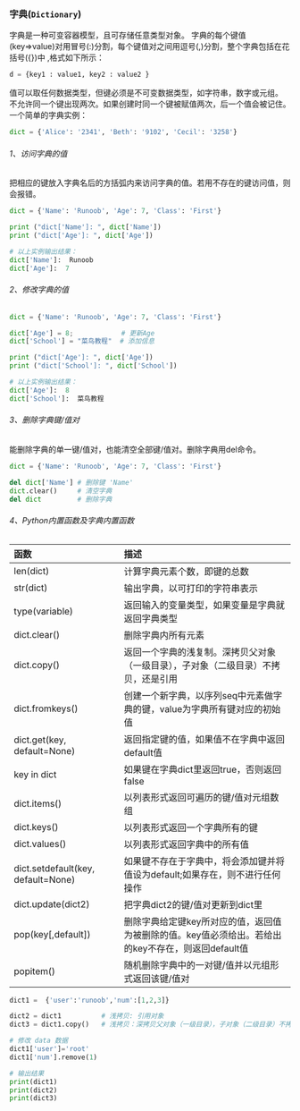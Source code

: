 ### 字典(```Dictionary```)

字典是一种可变容器模型，且可存储任意类型对象。
字典的每个键值(key=>value)对用冒号(:)分割，每个键值对之间用逗号(,)分割，整个字典包括在花括号({})中 ,格式如下所示：
```python
d = {key1 : value1, key2 : value2 }
```

值可以取任何数据类型，但键必须是不可变数据类型，如字符串，数字或元组。
不允许同一个键出现两次。如果创建时同一个键被赋值两次，后一个值会被记住。
一个简单的字典实例：
```python
dict = {'Alice': '2341', 'Beth': '9102', 'Cecil': '3258'}
```

###### 1、访问字典的值
把相应的键放入字典名后的方括弧内来访问字典的值。若用不存在的键访问值，则会报错。

```python
dict = {'Name': 'Runoob', 'Age': 7, 'Class': 'First'}

print ("dict['Name']: ", dict['Name'])
print ("dict['Age']: ", dict['Age'])

# 以上实例输出结果：
dict['Name']:  Runoob
dict['Age']:  7
```

###### 2、修改字典的值
```python
dict = {'Name': 'Runoob', 'Age': 7, 'Class': 'First'}

dict['Age'] = 8;            # 更新Age
dict['School'] = "菜鸟教程"  # 添加信息

print ("dict['Age']: ", dict['Age'])
print ("dict['School']: ", dict['School'])

# 以上实例输出结果：
dict['Age']:  8
dict['School']:  菜鸟教程
```

###### 3、删除字典键/值对
能删除字典的单一键/值对，也能清空全部键/值对。删除字典用del命令。

```python
dict = {'Name': 'Runoob', 'Age': 7, 'Class': 'First'}

del dict['Name'] # 删除键 'Name'
dict.clear()     # 清空字典
del dict         # 删除字典
```

###### 4、Python内置函数及字典内置函数

| 函数 | 描述 |
| :--- | :--- |
|len(dict) | 计算字典元素个数，即键的总数|
|str(dict) | 输出字典，以可打印的字符串表示|
|type(variable) | 返回输入的变量类型，如果变量是字典就返回字典类型|
|dict.clear() |删除字典内所有元素|
|dict.copy() |返回一个字典的浅复制。深拷贝父对象（一级目录），子对象（二级目录）不拷贝，还是引用|
|dict.fromkeys() |创建一个新字典，以序列seq中元素做字典的键，value为字典所有键对应的初始值|
|dict.get(key, default=None) |返回指定键的值，如果值不在字典中返回default值|
|key in dict |如果键在字典dict里返回true，否则返回false|
|dict.items() |以列表形式返回可遍历的键/值对元组数组|
|dict.keys() |以列表形式返回一个字典所有的键|
|dict.values() |以列表形式返回字典中的所有值|
|dict.setdefault(key, default=None) |如果键不存在于字典中，将会添加键并将值设为default;如果存在，则不进行任何操作|
|dict.update(dict2) |把字典dict2的键/值对更新到dict里|
|pop(key[,default]) |删除字典给定键key所对应的值，返回值为被删除的值。key值必须给出。若给出的key不存在，则返回default值|
|popitem() |随机删除字典中的一对键/值并以元组形式返回该键/值对|

```python
dict1 =  {'user':'runoob','num':[1,2,3]}

dict2 = dict1          # 浅拷贝: 引用对象
dict3 = dict1.copy()   # 浅拷贝：深拷贝父对象（一级目录），子对象（二级目录）不拷贝，还是引用

# 修改 data 数据
dict1['user']='root'
dict1['num'].remove(1)

# 输出结果
print(dict1)
print(dict2)
print(dict3)
```

